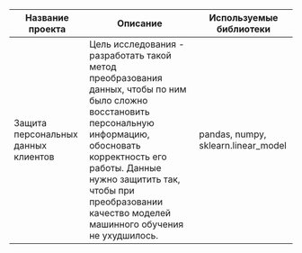 **Название проекта** | **Описание** | **Используемые библиотеки**
------------ | ------------- | ------------- 
Защита персональных данных клиентов|Цель исследования - разработать такой метод преобразования данных, чтобы по ним было сложно восстановить персональную информацию, обосновать корректность его работы. Данные нужно защитить так, чтобы при преобразовании качество моделей машинного обучения не ухудшилось.| pandas, numpy, sklearn.linear_model
